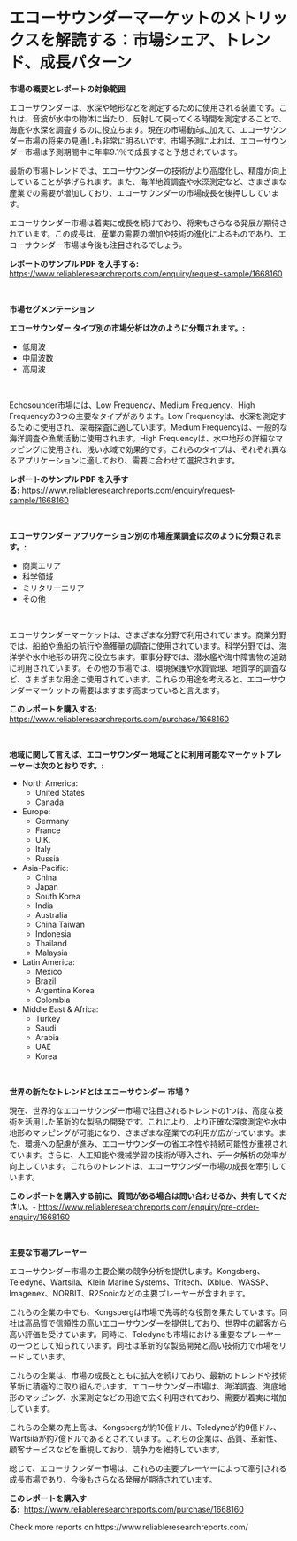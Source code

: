 <p><h1>エコーサウンダーマーケットのメトリックスを解読する：市場シェア、トレンド、成長パターン</h1></p><p><strong>市場の概要とレポートの対象範囲</strong></p>
<p><p>エコーサウンダーは、水深や地形などを測定するために使用される装置です。これは、音波が水中の物体に当たり、反射して戻ってくる時間を測定することで、海底や水深を調査するのに役立ちます。現在の市場動向に加えて、エコーサウンダー市場の将来の見通しも非常に明るいです。市場予測によれば、エコーサウンダー市場は予測期間中に年率9.1％で成長すると予想されています。</p><p>最新の市場トレンドでは、エコーサウンダーの技術がより高度化し、精度が向上していることが挙げられます。また、海洋地質調査や水深測定など、さまざまな産業での需要が増加しており、エコーサウンダーの市場成長を後押ししています。</p><p>エコーサウンダー市場は着実に成長を続けており、将来もさらなる発展が期待されています。この成長は、産業の需要の増加や技術の進化によるものであり、エコーサウンダー市場は今後も注目されるでしょう。</p></p>
<p><strong>レポートのサンプル PDF を入手する:</strong> <a href="https://www.reliableresearchreports.com/enquiry/request-sample/1668160">https://www.reliableresearchreports.com/enquiry/request-sample/1668160</a></p>
<p>&nbsp;</p>
<p><strong>市場セグメンテーション</strong></p>
<p><strong>エコーサウンダー タイプ別の市場分析は次のように分類されます。:</strong></p>
<p><ul><li>低周波</li><li>中周波数</li><li>高周波</li></ul></p>
<p>&nbsp;</p>
<p><p>Echosounder市場には、Low Frequency、Medium Frequency、High Frequencyの3つの主要なタイプがあります。Low Frequencyは、水深を測定するために使用され、深海探査に適しています。Medium Frequencyは、一般的な海洋調査や漁業活動に使用されます。High Frequencyは、水中地形の詳細なマッピングに使用され、浅い水域で効果的です。これらのタイプは、それぞれ異なるアプリケーションに適しており、需要に合わせて選択されます。</p></p>
<p><strong>レポートのサンプル PDF を入手する:</strong>&nbsp;<a href="https://www.reliableresearchreports.com/enquiry/request-sample/1668160">https://www.reliableresearchreports.com/enquiry/request-sample/1668160</a></p>
<p>&nbsp;</p>
<p><strong> エコーサウンダー アプリケーション別の市場産業調査は次のように分類されます。:</strong></p>
<p><ul><li>商業エリア</li><li>科学領域</li><li>ミリタリーエリア</li><li>その他</li></ul></p>
<p>&nbsp;</p>
<p><p>エコーサウンダーマーケットは、さまざまな分野で利用されています。商業分野では、船舶や漁船の航行や漁獲量の調査に使用されています。科学分野では、海洋学や水中地形の研究に役立ちます。軍事分野では、潜水艦や海中障害物の追跡に利用されています。その他の市場では、環境保護や水質管理、地質学的調査など、さまざまな用途に使用されています。これらの用途を考えると、エコーサウンダーマーケットの需要はますます高まっていると言えます。</p></p>
<p><strong>このレポートを購入する:</strong>&nbsp; <a href="https://www.reliableresearchreports.com/purchase/1668160">https://www.reliableresearchreports.com/purchase/1668160</a></p>
<p>&nbsp;</p>
<p><strong>地域に関して言えば、エコーサウンダー 地域ごとに利用可能なマーケットプレーヤーは次のとおりです。:</strong></p>
<p><ul>
    <li>
        North America:
        <ul>
            <li>United States</li>
            <li>Canada</li>
        </ul>
    </li>
    <li>
        Europe:
        <ul>
            <li>Germany</li>
            <li>France</li>
            <li>U.K.</li>
            <li>Italy</li>
            <li>Russia</li>
        </ul>
    </li>
    <li>
        Asia-Pacific:
        <ul>
            <li>China</li>
            <li>Japan</li>
            <li>South Korea</li>
            <li>India</li>
            <li>Australia</li>
            <li>China Taiwan</li>
            <li>Indonesia</li>
            <li>Thailand</li>
            <li>Malaysia</li>
        </ul>
    </li>
    <li>
        Latin America:
        <ul>
            <li>Mexico</li>
            <li>Brazil</li>
            <li>Argentina Korea</li>
            <li>Colombia</li>
        </ul>
    </li>
    <li>
        Middle East & Africa:
        <ul>
            <li>Turkey</li>
            <li>Saudi</li>
            <li>Arabia</li>
            <li>UAE</li>
            <li>Korea</li>
        </ul>
    </li>
    </ul></p>
<p>&nbsp;</p>
<p><strong>世界の新たなトレンドとは エコーサウンダー 市場？</strong></p>
<p><p>現在、世界的なエコーサウンダー市場で注目されるトレンドの1つは、高度な技術を活用した革新的な製品の開発です。これにより、より正確な深度測定や水中地形のマッピングが可能になり、さまざまな産業での利用が広がっています。また、環境への配慮が進み、エコーサウンダーの省エネ性や持続可能性が重視されています。さらに、人工知能や機械学習の技術が導入され、データ解析の効率が向上しています。これらのトレンドは、エコーサウンダー市場の成長を牽引しています。</p></p>
<p><strong>このレポートを購入する前に、質問がある場合は問い合わせるか、共有してください。</strong>- <a href="https://www.reliableresearchreports.com/enquiry/pre-order-enquiry/1668160">https://www.reliableresearchreports.com/enquiry/pre-order-enquiry/1668160</a></p>
<p>&nbsp;</p>
<p><strong>主要な市場プレーヤー</strong></p>
<p><p>エコーサウンダー市場の主要企業の競争分析を提供します。Kongsberg、Teledyne、Wartsila、Klein Marine Systems、Tritech、IXblue、WASSP、Imagenex、NORBIT、R2Sonicなどの主要プレーヤーが含まれます。</p><p>これらの企業の中でも、Kongsbergは市場で先導的な役割を果たしています。同社は高品質で信頼性の高いエコーサウンダーを提供しており、世界中の顧客から高い評価を受けています。同時に、Teledyneも市場における重要なプレーヤーの一つとして知られています。同社は革新的な製品開発と高い技術力で市場をリードしています。</p><p>これらの企業は、市場の成長とともに拡大を続けており、最新のトレンドや技術革新に積極的に取り組んでいます。エコーサウンダー市場は、海洋調査、海底地形のマッピング、水深測定などの用途で広く利用されており、需要が着実に増加しています。</p><p>これらの企業の売上高は、Kongsbergが約10億ドル、Teledyneが約9億ドル、Wartsilaが約7億ドルであるとされています。これらの企業は、品質、革新性、顧客サービスなどを重視しており、競争力を維持しています。</p><p>総じて、エコーサウンダー市場は、これらの主要プレーヤーによって牽引される成長市場であり、今後もさらなる発展が期待されています。</p></p>
<p><strong>このレポートを購入する:</strong>&nbsp;&nbsp;<a href="https://www.reliableresearchreports.com/purchase/1668160">https://www.reliableresearchreports.com/purchase/1668160</a></p>
<p>Check more reports on https://www.reliableresearchreports.com/</p>